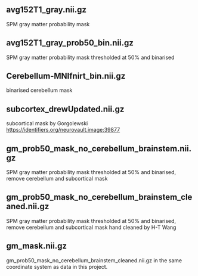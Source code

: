 ## avg152T1_gray.nii.gz
SPM gray matter probability mask
## avg152T1_gray_prob50_bin.nii.gz
SPM gray matter probability mask thresholded at 50% and binarised
## Cerebellum-MNIfnirt_bin.nii.gz
binarised cerebellum mask
## subcortex_drewUpdated.nii.gz
subcortical mask by Gorgolewski https://identifiers.org/neurovault.image:39877
## gm_prob50_mask_no_cerebellum_brainstem.nii.gz
SPM gray matter probability mask thresholded at 50% and binarised, remove cerebellum and subcortical mask
## gm_prob50_mask_no_cerebellum_brainstem_cleaned.nii.gz
SPM gray matter probability mask thresholded at 50% and binarised, remove cerebellum and subcortical mask
hand cleaned by H-T Wang

## gm_mask.nii.gz
gm_prob50_mask_no_cerebellum_brainstem_cleaned.nii.gz in the same coordinate system as data in this project.